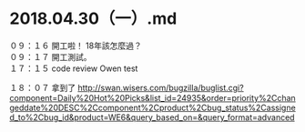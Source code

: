 # 2018.04.30（一）.md

０９：１６ 開工啦！ 18年該怎麼過？  
０９：１７ 開工測試。  
１７：１５ code review Owen test   

１８：０７ 拿到了 http://swan.wisers.com/bugzilla/buglist.cgi?component=Daily%20Hot%20Picks&list_id=24935&order=priority%2Cchangeddate%20DESC%2Ccomponent%2Cproduct%2Cbug_status%2Cassigned_to%2Cbug_id&product=WE6&query_based_on=&query_format=advanced  
